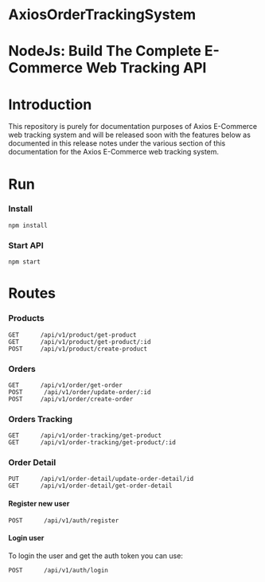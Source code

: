 # AxiosOrderTrackingSystem

# NodeJs: Build The Complete E-Commerce Web Tracking API

# Introduction
This repository is purely for documentation purposes of Axios E-Commerce web tracking system and will be released soon with the features below as documented in this release notes under the various section of this documentation for the Axios E-Commerce web tracking system.

# Run

### Install

```
npm install
```

### Start API

```
npm start
```

# Routes

### Products

```
GET      /api/v1/product/get-product
GET      /api/v1/product/get-product/:id
POST     /api/v1/product/create-product

```

### Orders

```
GET      /api/v1/order/get-order
POST      /api/v1/order/update-order/:id
POST     /api/v1/order/create-order
```


### Orders Tracking

```
GET      /api/v1/order-tracking/get-product
GET      /api/v1/order-tracking/get-product/:id
```

### Order Detail

```
PUT      /api/v1/order-detail/update-order-detail/id
GET      /api/v1/order-detail/get-order-detail

```

#### Register new user

```
POST      /api/v1/auth/register
```

#### Login user

To login the user and get the auth token you can use:

```
POST      /api/v1/auth/login
```

